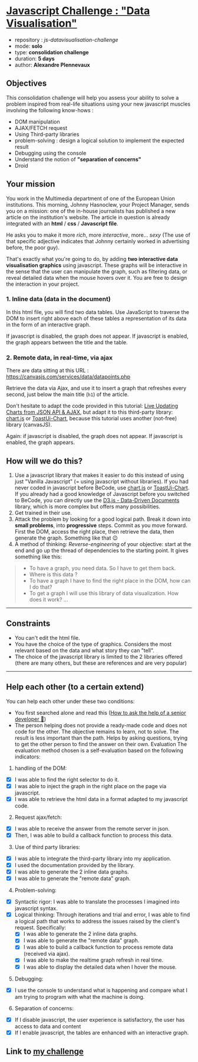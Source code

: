 # [Javascript Challenge : "Data Visualisation"](https://github.com/becodeorg/BXL-Swartz-4-27/tree/master/2.The-Hill/1.Javascript/projects/javascript-data-visualisation)
* repository : *js-datavisualisation-challenge*
* mode: **solo**
* type: **consolidation challenge**
* duration: **5 days**
* author: **Alexandre Plennevaux**

## Objectives
This consolidation challenge will help you assess your ability to solve a problem inspired from real-life situations using your new javascript muscles involving the following know-hows :
* DOM manipulation
* AJAX/FETCH request
* Using Third-party libraries
* problem-solving : design a logical solution to implement the expected result
* Debugging using the console
* Understand the notion of **"separation of concerns"**
* Droid

## Your mission
You work in the Multimedia department of one of the European Union institutions. This morning, Johnny Hasnoclew, your Project Manager, sends you on a mission: one of the in-house journalists has published a new article on the institution's website. The article in question is already integrated with an **html** / **css** / **Javascript file**.

He asks you to make it more *rich*, more *interactive*, more... *sexy* (The use of that specific adjective indicates that Johnny certainly worked in advertising before, the poor guy).

That's exactly what you're going to do, by adding **two interactive data visualisation graphics** using javascript. These graphs will be interactive in the sense that the user can manipulate the graph, such as filtering data, or reveal detailed data when the mouse hovers over it. You are free to design the interaction in your project.

### 1. Inline data (data in the document)
In this html file, you will find two data tables. Use JavaScript to traverse the DOM to insert right above each of these tables a representation of its data in the form of an interactive graph.

If javascript is disabled, the graph does not appear. If javascript is enabled, the graph appears between the title and the table.

### 2. Remote data, in real-time, via ajax
There are data sitting at this URL : https://canvasjs.com/services/data/datapoints.php

Retrieve the data via Ajax, and use it to insert a graph that refreshes every second, just below the main title (`h1`) of the article.

Don't hesitate to adapt the code provided in this tutorial: [Live Updating Charts from JSON API & AJAX](https://canvasjs.com/docs/charts/how-to/live-updating-javascript-charts-json-api-ajax/), but adapt it to this third-party library: [chart.js](https://www.chartjs.org/) or [ToastUi-Chart](https://ui.toast.com/tui-chart/), because this tutorial uses another (not-free) library (canvasJS).

Again: if javascript is disabled, the graph does not appear. If javascript is enabled, the graph appears.

## How will we do this?
1. Use a javascript library that makes it easier to do this instead of using just "Vanilla Javascript" (= using javascript without libraries). If you had never coded in javascript before BeCode, use [chart.js](https://www.chartjs.org/) or [ToastUi-Chart](https://ui.toast.com/tui-chart/). If you already had a good knowledge of Javascript before you switched to BeCode, you can directly use the [D3.js - Data-Driven Documents](https://d3js.org/) library, which is more complex but offers many possibilities.
1. Get trained in their use.
1. Attack the problem by looking for a good logical path. Break it down into **small problems**, into **progressive** steps. Commit as you move forward. First the DOM, access the right place, then retrieve the data, then generate the graph. Something like that 😉
1. A method of thinking: *Reverse-engineering* of your objective: start at the end and go up the thread of dependencies to the starting point. It gives something like this:
> * To have a graph, you need data. So I have to get them back.
> * Where is this data ?
> * To have a graph I have to find the right place in the DOM, how can I do that?
> * To get a graph I will use this library of data visualization. How does it work?
> ...

***

## Constraints
* You can't edit the html file.
* You have the choice of the type of graphics. Considers the most relevant based on the data and what story they can "tell".
* The choice of the javascript library is limited to the 2 libraries offered (there are many others, but these are references and are very popular)

***

## Help each other (to a certain extend)
You can help each other under these two conditions:
* You first searched alone and read this ([How to ask the help of a senior developer 🥇](https://stackoverflow.com/help/how-to-ask))
* The person helping does not provide a ready-made code and does not code for the other. The objective remains to learn, not to solve. The result is less important than the path. Helps by asking questions, trying to get the other person to find the answer on their own.
Evaluation
The evaluation method chosen is a self-evaluation based on the following indicators:

1. handling of the DOM:
 - [x] I was able to find the right selector to do it.
 - [x] I was able to inject the graph in the right place on the page via javascript.
 - [x] I was able to retrieve the html data in a format adapted to my javascript code.
 
2. Request ajax/fetch:
- [x] I was able to receive the answer from the remote server in json.
- [x] Then, I was able to build a callback function to process this data.

3. Use of third party libraries:
- [x] I was able to integrate the third-party library into my application.
- [x] I used the documentation provided by the library.
- [x] I was able to generate the 2 inline data graphs.
- [x] I was able to generate the "remote data" graph.

4. Problem-solving:
- [x] Syntactic rigor: I was able to translate the processes I imagined into javascript syntax.
- [x] Logical thinking: Through iterations and trial and error, I was able to find a logical path that works to address the issues raised by the client's request. Specifically:
  - [x] I was able to generate the 2 inline data graphs.
  - [x] I was able to generate the "remote data" graph.
  - [x]  I was able to build a callback function to process remote data (received via ajax).
	- [x]  I was able to make the realtime graph refresh in real time.
	- [x]  I was able to display the detailed data when I hover the mouse.
 
5. Debugging:
- [x] I use the console to understand what is happening and compare what I am trying to program with what the machine is doing.

6. Separation of concerns:
- [x] If I disable javascript, the user experience is satisfactory, the user has access to data and content
- [x] If I enable javascript, the tables are enhanced with an interactive graph.

## Link to [my challenge](https://luisromeroaraya.github.io/js-datavisualisation-challenge/)
